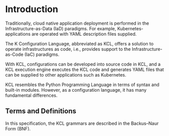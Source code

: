 # Introduction

Traditionally, cloud native application deployment is performed in the
Infrastructure-as-Data (IaD) paradigms. For example,
Kubernetes-applications are operated with YAML description files
supplied.

The K Configuration Language, abbreviated as KCL, offers a solution to
operate infrastructures as code, i.e., provides support to the
Infrastructure-as-Code (IaC) paradigms.

With KCL, configurations can be developed into source code in KCL, and a
KCL execution engine executes the KCL code and generates YAML files that
can be supplied to other applications such as Kubernetes.

KCL resembles the Python Programming Language in terms of syntax and
built-in modules. However, as a configuration language, it has many
fundamental differences.

## Terms and Definitions

In this specification, the KCL grammars are described in the Backus–Naur
Form (BNF).
